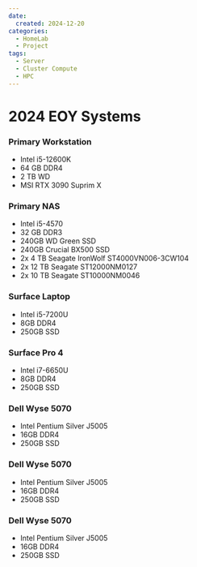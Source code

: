 ```yaml
---
date:
  created: 2024-12-20
categories:
  - HomeLab
  - Project
tags:
  - Server
  - Cluster Compute
  - HPC
---
```


# 2024 EOY Systems

### Primary Workstation
- Intel i5-12600K
- 64 GB DDR4
- 2 TB WD 
- MSI RTX 3090 Suprim X

### Primary NAS
- Intel i5-4570
- 32 GB DDR3
- 240GB WD Green SSD
- 240GB Crucial BX500 SSD
- 2x 4 TB Seagate IronWolf ST4000VN006-3CW104
- 2x 12 TB Seagate ST12000NM0127
- 2x 10 TB Seagate ST10000NM0046

### Surface Laptop
- Intel i5-7200U
- 8GB DDR4
- 250GB SSD

### Surface Pro 4
- Intel i7-6650U
- 8GB DDR4
- 250GB SSD

### Dell Wyse 5070
- Intel Pentium Silver J5005
- 16GB DDR4
- 250GB SSD

### Dell Wyse 5070
- Intel Pentium Silver J5005
- 16GB DDR4
- 250GB SSD

### Dell Wyse 5070
- Intel Pentium Silver J5005
- 16GB DDR4
- 250GB SSD

